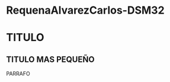 # RequenaAlvarezCarlos-DSM32
<!DOCTYPE html>
<html lang="es">
<head>
    <meta charset="UTF-8">
    <meta name="viewport" content="width=device-width, initial-scale=1.0">
    <title>Prueba</title>
</head>
<body>
    <!--PARA HACER COMENTARIOS -->
    <H1>TITULO</H1>
    <H2>TITULO MAS PEQUEÑO 
    </H3>
</p>PARRAFO
    
</body>
</html>
